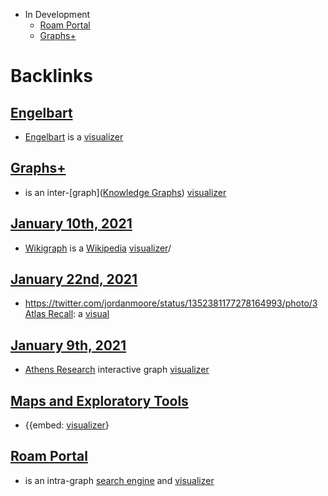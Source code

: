 - In Development
    - [Roam Portal](<Roam Portal.md>) 
    - [Graphs+](<Graphs+.md>) 

# Backlinks
## [Engelbart](<Engelbart.md>)
- [Engelbart](<Engelbart.md>) is a [visualizer](<visualizer.md>)

## [Graphs+](<Graphs+.md>)
- is an inter-[graph]([Knowledge Graphs](<Knowledge Graphs.md>)) [visualizer](<visualizer.md>)

## [January 10th, 2021](<January 10th, 2021.md>)
- [Wikigraph](<Wikigraph.md>) is a [Wikipedia](<Wikipedia.md>) [visualizer](<visualizer.md>)/

## [January 22nd, 2021](<January 22nd, 2021.md>)
- https://twitter.com/jordanmoore/status/1352381177278164993/photo/3 [Atlas Recall](<Atlas Recall.md>): a [visual]([visualizer](<visualizer.md>))

## [January 9th, 2021](<January 9th, 2021.md>)
- [Athens Research](<Athens Research.md>) interactive graph [visualizer](<visualizer.md>)

## [Maps and Exploratory Tools](<Maps and Exploratory Tools.md>)
- {{embed: [visualizer](<visualizer.md>)}

## [Roam Portal](<Roam Portal.md>)
- is an intra-graph [search engine](<search engine.md>) and [visualizer](<visualizer.md>)

